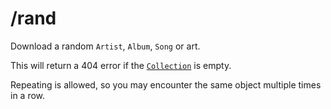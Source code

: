 # /rand
Download a random `Artist`, `Album`, `Song` or art.

This will return a 404 error if the [`Collection`](/common-objects/collection.md) is empty.

Repeating is allowed, so you may encounter the same object multiple times in a row.
